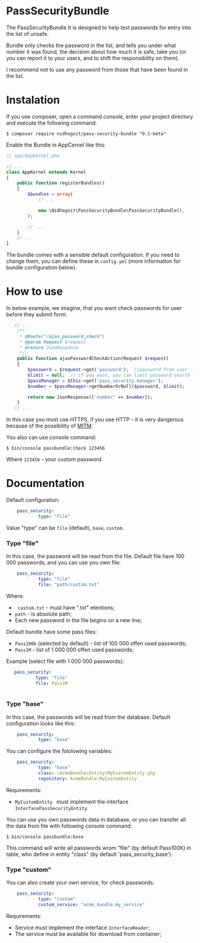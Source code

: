 PassSecurityBundle
=========

The PassSecurityBundle It is designed to help test passwords for entry into the list of unsafe.

Bundle only checks the password in the list, and tells you under what number it was found, the decision about how much it is safe, take you (or you can report it to your users, and to shift the responsibility on them).

I recommend not to use any password from those that have been found in the list.
# Instalation

If you use composer, open a command console, enter your project directory and execute the following command:

```console
$ composer require nidhognit/pass-security-bundle "0.1-beta"
```
Enable the Bundle in AppCernel like this:
```php
// app/AppKernel.php

// ...
class AppKernel extends Kernel
{
    public function registerBundles()
    {
        $bundles = array(
            // ...

            new \Nidhognit\PassSecurityBundle\PassSecurityBundle(),
        );

        // ...
    }
    // ...
}
```
The bundle comes with a sensible default configuration. If you need to change them, you can define these in `config.yml` (more information for bundle configuration below).

# How to use

In below example, we imagine, that you want check passwords for user before they submit form:

```php
   // ...
    /**
     * @Route("/ajax_password_check")
     * @param Request $request
     * @return JsonResponse
     */
    public function ajaxPasswordCheckAction(Request $request)
    {
        $password = $request->get('password');  //password from user
        $limit = null;  // if you want, you can limit password search (type of this variable must bu integer)
        $passManager = $this->get('pass_security.manager');
        $number = $passManager->getNumberOrNull($password, $limit);

        return new JsonResponse(['number' => $number]);
    }
   // ...
```

In this case you must use HTTPS, if you use HTTP - it is very dangerous because of the possibility of [MITM](https://en.wikipedia.org/wiki/Man-in-the-middle_attack).

You also can use console command:
```
$ bin/console passbundle:check 123456
```

Where `123456` - your custom password.

# Documentation
Default configuration:
```yml
    pass_security:
            type: "file"
```
Value "type" can be `file` (default), `base`, `custom`.

### Type "file"

In this case, the password will be read from the file. Default file have 100 000 passwords, and you can use you own file:
```yml
    pass_security:
            type: "file"
            file: "path/custom.txt"
```
Where:
* ` castom.txt` - must have ".txt" etentions;
* `path` - is absolute path;
* Each new password in the file begins on a new line;

Default bundle have some pass files:
* `Pass100k` (selected by default) - list of 100 000 offen used passwords;
* `Pass1M` - list of 1 000 000 offen used passwords;

Example (select file with 1 000 000 passwords):
 ```yml
    pass_security:
            type: "file"
            file: Pass1M
            
```
### Type "base"

In this case, the passwords will be read from the database. Default configuration looks like this:
```yml
    pass_security:
            type: "base"
```
You can configure the fololowing variables:
```yml
    pass_security:
            type: "base"
            class: \AcmeBundle\Entity\MyCustomEntity.php
            repository: AcmeBundle:MyCustomEntity
```
Requirements:
* `MyCustomEntity `  must implement the interface `InterfacePassSecurityEntity`.

You can use you own passwords data in database, or you can transfer all the data from file with following console command:
```
$ bin/console passbundle:base
```
This command will write all passwords wrom "file" (by default Pass100K) in table, who define in entity "class" (by default 'pass_security_base').

### Type "custom"
You can also create your own service, for check passwords.
```yml
    pass_security:
            type: "custom"
            custom_service: "acme_bundle.my_service"
```
Requirements:
* Service must implement the interface `InterfaceReader`;
* The service must be available for download from container;
